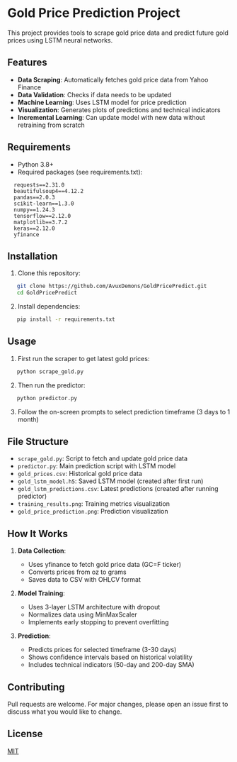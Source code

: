 # Gold Price Prediction Project

This project provides tools to scrape gold price data and predict future gold prices using LSTM neural networks.

## Features

* **Data Scraping**: Automatically fetches gold price data from Yahoo Finance
* **Data Validation**: Checks if data needs to be updated
* **Machine Learning**: Uses LSTM model for price prediction
* **Visualization**: Generates plots of predictions and technical indicators
* **Incremental Learning**: Can update model with new data without retraining from scratch

## Requirements

* Python 3.8+
* Required packages (see requirements.txt):
  

```
  requests==2.31.0
  beautifulsoup4==4.12.2
  pandas==2.0.3
  scikit-learn==1.3.0
  numpy==1.24.3
  tensorflow==2.12.0
  matplotlib==3.7.2
  keras==2.12.0
  yfinance
  ```

## Installation

1. Clone this repository:
   

```bash
   git clone https://github.com/AvuxDemons/GoldPricePredict.git
   cd GoldPricePredict
   ```

2. Install dependencies:
   

```bash
   pip install -r requirements.txt
   ```

## Usage

1. First run the scraper to get latest gold prices:
   

```bash
   python scrape_gold.py
   ```

2. Then run the predictor:
   

```bash
   python predictor.py
   ```

3. Follow the on-screen prompts to select prediction timeframe (3 days to 1 month)

## File Structure

* `scrape_gold.py`: Script to fetch and update gold price data
* `predictor.py`: Main prediction script with LSTM model
* `gold_prices.csv`: Historical gold price data
* `gold_lstm_model.h5`: Saved LSTM model (created after first run)
* `gold_lstm_predictions.csv`: Latest predictions (created after running predictor)
* `training_results.png`: Training metrics visualization
* `gold_price_prediction.png`: Prediction visualization

## How It Works

1. **Data Collection**:
   - Uses yfinance to fetch gold price data (GC=F ticker)
   - Converts prices from oz to grams
   - Saves data to CSV with OHLCV format

2. **Model Training**:
   - Uses 3-layer LSTM architecture with dropout
   - Normalizes data using MinMaxScaler
   - Implements early stopping to prevent overfitting

3. **Prediction**:
   - Predicts prices for selected timeframe (3-30 days)
   - Shows confidence intervals based on historical volatility
   - Includes technical indicators (50-day and 200-day SMA)

## Contributing

Pull requests are welcome. For major changes, please open an issue first to discuss what you would like to change.

## License

[MIT](https://choosealicense.com/licenses/mit/)
